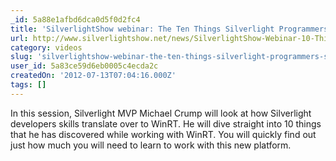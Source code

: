 ```yaml
---
_id: 5a88e1afbd6dca0d5f0d2fc4
title: 'SilverlightShow webinar: The Ten Things Silverlight Programmers Should Know About Windows 8'
url: http://www.silverlightshow.net/news/SilverlightShow-Webinar-10-Things-Silverlight-Developers-Should-Know-About-Windows-8.aspx
category: videos
slug: 'silverlightshow-webinar-the-ten-things-silverlight-programmers-should-know-about-windows-8'
user_id: 5a83ce59d6eb0005c4ecda2c
createdOn: '2012-07-13T07:04:16.000Z'
tags: []
---
```


In this session, Silverlight MVP Michael Crump will look at how Silverlight developers skills translate over to WinRT. He will dive straight into 10 things that he has discovered while working with WinRT. You will quickly find out just how much you will need to learn to work with this new platform.
